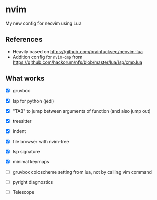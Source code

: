 # nvim

My new config for neovim using Lua

## References

- Heavily based on https://github.com/brainfucksec/neovim-lua
- Addition config for `nvim-cmp` from https://github.com/hackorum/nfs/blob/master/lua/lsp/cmp.lua

## What works

- [x] gruvbox
- [x] lsp for python (jedi)
- [x] "TAB" to jump between arguments of function (and also jump out)
- [x] treesitter
- [x] indent
- [x] file browser with nvim-tree
- [x] lsp signature
- [x] minimal keymaps
- [ ] gruvbox coloscheme setting from lua, not by calling vim command
- [ ] pyright diagnostics 
- [ ] Telescope

